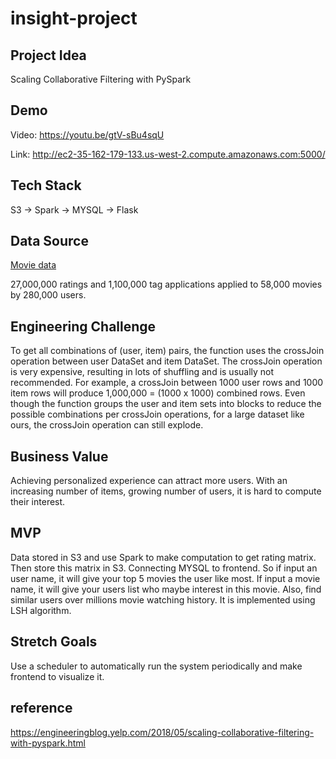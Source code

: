# insight-project

## Project Idea
Scaling Collaborative Filtering with PySpark

## Demo
Video: https://youtu.be/gtV-sBu4sqU

Link: http://ec2-35-162-179-133.us-west-2.compute.amazonaws.com:5000/

## Tech Stack
S3 -> Spark -> MYSQL -> Flask

## Data Source
[Movie data](https://grouplens.org/datasets/movielens/)

27,000,000 ratings and 1,100,000 tag applications applied to 58,000 movies by 280,000 users.

## Engineering Challenge

To get all combinations of (user, item) pairs, the function uses the crossJoin operation between user DataSet and item DataSet. The crossJoin operation is very expensive, resulting in lots of shuffling and is usually not recommended. For example, a crossJoin between 1000 user rows and 1000 item rows will produce 1,000,000 = (1000 x 1000) combined rows. Even though the function groups the user and item sets into blocks to reduce the possible combinations per crossJoin operations, for a large dataset like ours, the crossJoin operation can still explode.

## Business Value

Achieving personalized experience can attract more users. With an increasing number of items, growing number of users, it is hard to compute their interest. 

## MVP

Data stored in S3 and use Spark to make computation to get rating matrix. Then store this matrix in S3. Connecting MYSQL to frontend. So if input an user name, it will give your top 5 movies the user like most. If input a movie name, it will give your users list who maybe interest in this movie. Also, find similar users over millions movie watching history. It is implemented using LSH algorithm.

## Stretch Goals
Use a scheduler to automatically run the system periodically and make frontend to visualize it.

## reference
https://engineeringblog.yelp.com/2018/05/scaling-collaborative-filtering-with-pyspark.html
